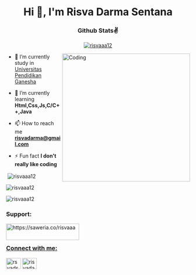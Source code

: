 
<h1 align="center">Hi 👋, I'm Risva Darma Sentana</h1>
<h3 align="center">Github Stats✌</h3>


<p align="center"> <a href="https://github.com/ryo-ma/github-profile-trophy"><img src="https://github-profile-trophy.vercel.app/?username=risvaaa12" alt="risvaaa12" /></a> </p>

<img align="right" alt="Coding" width="350" src="https://cdn.dribbble.com/users/1059583/screenshots/4171367/coding-freak.gif">

- 🔭 I’m currently study in [Universitas Pendidikan Ganesha](https://undiksha.ac.id/)

- 🌱 I’m currently learning **Html,Css,Js,C/C++,Java**

- 📫 How to reach me **risvadarma@gmail.com**

- ⚡ Fun fact **I don't really like coding**




<p>&nbsp;<img align="center" src="https://github-readme-stats.vercel.app/api?username=risvaaa12&show_icons=true&locale=en" alt="risvaaa12" /></p>

<p><img align="center" src="https://github-readme-streak-stats.herokuapp.com/?user=risvaaa12&" alt="risvaaa12" /></p>

<p><img align="center" src="https://github-readme-stats.vercel.app/api/top-langs?username=risvaaa12&show_icons=true&locale=en&layout=compact" alt="risvaaa12" /></p>



<h3 align="left">Support:</h3>
<p><a href="https://www.buymeacoffee.com/https://saweria.co/risvaaa"> <img align="left" src="https://cdn.buymeacoffee.com/buttons/v2/default-yellow.png" height="45" width="200" alt="https://saweria.co/risvaaa" /></a><a href="https://ko-fi.com/https://saweria.co/risvaaa"> <br><br>
  
  <h3 align="left">Connect with me:</h3>
<p align="left">
<a href="https://twitter.com/rsvads" target="blank"><img align="center" src="https://raw.githubusercontent.com/rahuldkjain/github-profile-readme-generator/master/src/images/icons/Social/twitter.svg" alt="rsvads" height="30" width="40" /></a>
<a href="https://instagram.com/risvadarmasentanaa_" target="blank"><img align="center" src="https://raw.githubusercontent.com/rahuldkjain/github-profile-readme-generator/master/src/images/icons/Social/instagram.svg" alt="risvadarmasentanaa_" height="30" width="40" /></a>
</p>
